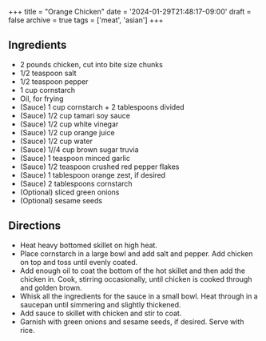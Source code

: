 +++
title = "Orange Chicken"
date = '2024-01-29T21:48:17-09:00'
draft = false
archive = true
tags = ['meat', 'asian']
+++

## Ingredients
* 2 pounds chicken, cut into bite size chunks
* 1/2 teaspoon salt
* 1/2 teaspoon pepper
* 1 cup cornstarch
* Oil, for frying
* (Sauce) 1 cup cornstarch + 2 tablespoons divided
* (Sauce) 1/2 cup tamari soy sauce
* (Sauce) 1/2 cup white vinegar
* (Sauce) 1/2 cup orange juice
* (Sauce) 1/2 cup water
* (Sauce) 1//4 cup brown sugar truvia
* (Sauce) 1 teaspoon minced garlic
* (Sauce) 1/2 teaspoon crushed red pepper flakes
* (Sauce) 1 tablespoon orange zest, if desired
* (Sauce) 2 tablespoons cornstarch
* (Optional) sliced green onions
* (Optional) sesame seeds

## Directions
* Heat heavy bottomed skillet on high heat.
* Place cornstarch in a large bowl and add salt and pepper. Add chicken on top and toss until evenly coated.
* Add enough oil to coat the bottom of the hot skillet and then add the chicken in. Cook, stirring occasionally, until chicken is cooked through and golden brown.
* Whisk all the ingredients for the sauce in a small bowl. Heat through in a saucepan until simmering and slightly thickened.
* Add sauce to skillet with chicken and stir to coat.
* Garnish with green onions and sesame seeds, if desired. Serve with rice.
